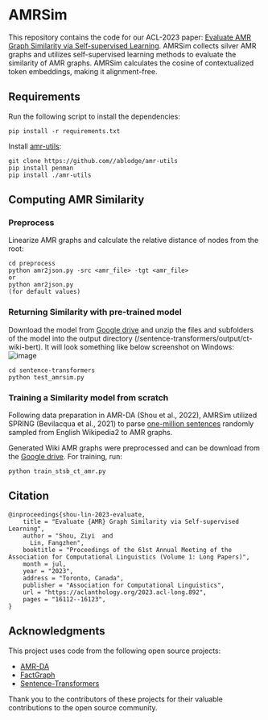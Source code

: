 # AMRSim

This repository contains the code for our ACL-2023
paper: [Evaluate AMR Graph Similarity via Self-supervised Learning](https://aclanthology.org/2023.acl-long.892/).
AMRSim collects silver AMR graphs and utilizes self-supervised learning methods to evaluate the similarity of AMR
graphs. 
AMRSim calculates the cosine of contextualized token embeddings, making it alignment-free.

## Requirements

Run the following script to install the dependencies:

```
pip install -r requirements.txt
```
Install [amr-utils](https://github.com/ablodge/amr-utils):
```
git clone https://github.com//ablodge/amr-utils
pip install penman
pip install ./amr-utils
```

## Computing AMR Similarity

### Preprocess

Linearize AMR graphs and calculate the relative distance of nodes from the root:

```
cd preprocess
python amr2json.py -src <amr_file> -tgt <amr_file>
or
python amr2json.py
(for default values)
```

### Returning Similarity with pre-trained model

Download the model from [Google drive](https://drive.google.com/file/d/1klTrvv3hpIPxaCoMbRI7IJDme-Vq3UPS/view?usp=share_link) and
unzip the files and subfolders of the model into the output directory (/sentence-transformers/output/ct-wiki-bert). It will look something like below screenshot on Windows:
![image](https://github.com/user-attachments/assets/8043d690-4315-415c-9b16-06d12c5d0a4d)

```
cd sentence-transformers
python test_amrsim.py
```

### Training a Similarity model from scratch
Following data preparation in AMR-DA (Shou et al., 2022), AMRSim utilized SPRING (Bevilacqua et al., 2021) to parse [one-million sentences](https://huggingface.co/datasets/princeton-nlp/datasets-for-simcse/tree/main) randomly sampled from English Wikipedia2 to AMR graphs. 

Generated Wiki AMR graphs were preprocessed and can be download from the [Google drive](https://drive.google.com/file/d/1VAuqLi0LsaCCbII_s2dPa9eDARicw18G/view?usp=sharing).
For training, run:
```
python train_stsb_ct_amr.py
```

## Citation

```
@inproceedings{shou-lin-2023-evaluate,
    title = "Evaluate {AMR} Graph Similarity via Self-supervised Learning",
    author = "Shou, Ziyi  and
      Lin, Fangzhen",
    booktitle = "Proceedings of the 61st Annual Meeting of the Association for Computational Linguistics (Volume 1: Long Papers)",
    month = jul,
    year = "2023",
    address = "Toronto, Canada",
    publisher = "Association for Computational Linguistics",
    url = "https://aclanthology.org/2023.acl-long.892",
    pages = "16112--16123",
}
```


## Acknowledgments
This project uses code from the following open source projects:
- [AMR-DA](https://github.com/zzshou/amr-data-augmentation)
- [FactGraph](https://github.com/amazon-science/fact-graph)
- [Sentence-Transformers](https://www.sbert.net)

Thank you to the contributors of these projects for their valuable contributions to the open source community.

